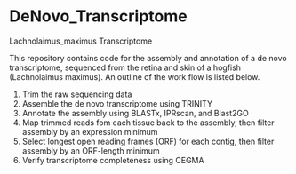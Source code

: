 # DeNovo_Transcriptome
Lachnolaimus_maximus Transcriptome

This repository contains code for the assembly and annotation of a de novo transcriptome, sequenced from the retina and skin of a hogfish (Lachnolaimus maximus). An outline of the work flow is listed below.

1. Trim the raw sequencing data
2. Assemble the de novo transcriptome using TRINITY
3. Annotate the assembly using BLASTx, IPRscan, and Blast2GO
4. Map trimmed reads fom each tissue back to the assembly, then filter assembly by an expression minimum
5. Select longest open reading frames (ORF) for each contig, then filter assembly by an ORF-length minimum
6. Verify transcriptome completeness using CEGMA
